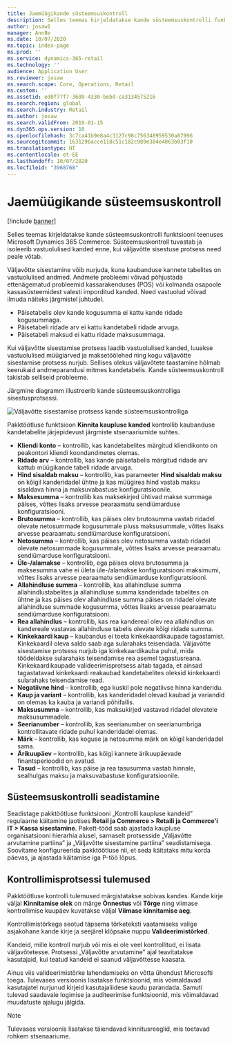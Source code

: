 ```yaml
---
title: Jaemüügikande süsteemsuskontroll
description: Selles teemas kirjeldatakse kande süsteemsuskontrolli funktsiooni teenuses Dynamics 365 Commerce.
author: josaw1
manager: AnnBe
ms.date: 10/07/2020
ms.topic: index-page
ms.prod: ''
ms.service: dynamics-365-retail
ms.technology: ''
audience: Application User
ms.reviewer: josaw
ms.search.scope: Core, Operations, Retail
ms.custom: ''
ms.assetid: ed0f77f7-3609-4330-bebd-ca3134575216
ms.search.region: global
ms.search.industry: Retail
ms.author: josaw
ms.search.validFrom: 2019-01-15
ms.dyn365.ops.version: 10
ms.openlocfilehash: 3c7ca41b9e8a4c3127c98c756348959530a87996
ms.sourcegitcommit: 1631296acce118c51c182c989e384e4863b03f10
ms.translationtype: HT
ms.contentlocale: et-EE
ms.lasthandoff: 10/07/2020
ms.locfileid: "3968768"
---
```

# <a name="retail-transaction-consistency-checker"></a>Jaemüügikande süsteemsuskontroll

[!include [banner](includes/banner.md)]

Selles teemas kirjeldatakse kande süsteemsuskontrolli funktsiooni teenuses Microsoft Dynamics 365 Commerce. Süsteemsuskontroll tuvastab ja isoleerib vastuolulised kanded enne, kui väljavõtte sisestuse protsess need peale võtab.

Väljavõtte sisestamine võib nurjuda, kuna kaubanduse kannete tabelites on vastuolulised andmed. Andmete probleemi võivad põhjustada ettenägematud probleemid kassarakenduses (POS) või kolmanda osapoole kassasüsteemidest valesti imporditud kanded. Need vastuolud võivad ilmuda näiteks järgmistel juhtudel. 

- Päisetabelis olev kande kogusumma ei kattu kande ridade kogusummaga.
- Päisetabeli ridade arv ei kattu kandetabeli ridade arvuga.
- Päisetabeli maksud ei kattu ridade maksusummaga. 

Kui väljavõtte sisestamise protsess laadib vastuolulised kanded, luuakse vastuolulised müügiarved ja maksetöölehed ning kogu väljavõtte sisestamise protsess nurjub. Sellises olekus väljavõtete taastamine hõlmab keerukaid andmeparandusi mitmes kandetabelis. Kande süsteemsuskontroll takistab selliseid probleeme.

Järgmine diagramm illustreerib kande süsteemsuskontrolliga sisestusprotsessi.

![Väljavõtte sisestamise protsess kande süsteemsuskontrolliga](./media/validchecker.png "Väljavõtte sisestamise protsess jaemüügikande süsteemsuskontrolliga")

Pakktöötluse funktsioon **Kinnita kaupluse kanded** kontrollib kaubanduse kandetabelite järjepidevust järgmiste stsenaariumide suhtes.

- **Kliendi konto** – kontrollib, kas kandetabelites märgitud kliendikonto on peakontori kliendi koondandmetes olemas.
- **Ridade arv** – kontrollib, kas kande päisetabelis märgitud ridade arv kattub müügikande tabeli ridade arvuga.
- **Hind sisaldab maksu** – kontrollib, kas parameeter **Hind sisaldab maksu** on kõigil kanderidadel ühtne ja kas müügirea hind vastab maksu sisaldava hinna ja maksuvabastuse konfiguratsioonile.
- **Maksesumma** – kontrollib kas maksekirjed ühtivad makse summaga päises, võttes lisaks arvesse pearaamatu sendiümarduse konfiguratsiooni.
- **Brutosumma** – kontrollib, kas päises olev brutosumma vastab ridadel olevate netosummade kogusummale pluss maksusummale, võttes lisaks arvesse pearaamatu sendiümarduse konfiguratsiooni.
- **Netosumma** – kontrollib, kas päises olev netosumma vastab ridadel olevate netosummade kogusummale, võttes lisaks arvesse pearaamatu sendiümarduse konfiguratsiooni.
- **Üle-/alamakse** – kontrollib, ega päises oleva brutosumma ja maksesumma vahe ei ületa üle-/alamakse konfiguratsiooni maksimumi, võttes lisaks arvesse pearaamatu sendiümarduse konfiguratsiooni.
- **Allahindluse summa** – kontrollib, kas allahindluse summa allahindlustabelites ja allahindluse summa kanderidade tabelites on ühtne ja kas päises olev allahindluse summa päises on ridadel olevate allahindluse summade kogusumma, võttes lisaks arvesse pearaamatu sendiümarduse konfiguratsiooni.
- **Rea allahindlus** – kontrollib, kas rea kandereal olev rea allahindlus on kandereale vastavas allahindluse tabelis olevate kõigi ridade summa.
- **Kinkekaardi kaup** – kaubandus ei toeta kinkekaardikaupade tagastamist. Kinkekaardil oleva saldo saab aga sularahaks teisendada. Väljavõtte sisestamise protsess nurjub iga kinkekaardikauba puhul, mida töödeldakse sularahaks teisendamise rea asemel tagastusreana. Kinkekaardikaupade valideerimisprotsess aitab tagada, et ainsad tagastatavad kinkekaardi reakaubad kandetabelites oleksid kinkekaardi sularahaks teisendamise read.
- **Negatiivne hind** – kontrollib, ega kuskil pole negatiivse hinna kanderidu.
- **Kaup ja variant** – kontrollib, kas kanderidadel olevad kaubad ja variandid on olemas ka kauba ja variandi põhifailis.
- **Maksusumma** – kontrollib, kas maksukirjed vastavad ridadel olevatele maksusummadele.
- **Seerianumber** – kontrollib, kas seerianumber on seerianumbriga kontrollitavate ridade puhul kanderidadel olemas.
- **Märk** – kontrollib, kas koguse ja netosumma märk on kõigil kanderidadel sama.
- **Ärikuupäev** – kontrollib, kas kõigi kannete ärikuupäevade finantsperioodid on avatud.
- **Tasud** – kontrollib, kas päise ja rea tasusumma vastab hinnale, sealhulgas maksu ja maksuvabastuse konfiguratsioonile.

## <a name="set-up-the-consistency-checker"></a>Süsteemsuskontrolli seadistamine

Seadistage pakktöötluse funktsiooni „Kontrolli kaupluse kandeid” regulaarne käitamine jaotises **Retail ja Commerce \> Retaili ja Commerce'i IT \> Kassa sisestamine**. Pakett-tööd saab ajastada kaupluse organisatsiooni hierarhia alusel, sarnaselt protsesside „Väljavõtte arvutamine partiina” ja „Väljavõtte sisestamine partiina” seadistamisega. Soovitame konfigureerida pakktöötluse nii, et seda käitataks mitu korda päevas, ja ajastada käitamise iga P-töö lõpus.

## <a name="results-of-validation-process"></a>Kontrollimisprotsessi tulemused

Pakktöötluse kontrolli tulemused märgistatakse sobivas kandes. Kande kirje väljal **Kinnitamise olek** on märge **Õnnestus** või **Tõrge** ning viimase kontrollimise kuupäev kuvatakse väljal **Viimase kinnitamise aeg**.

Kontrollimistõrkega seotud täpsema tõrketeksti vaatamiseks valige asjakohane kande kirje ja seejärel klõpsake nuppu **Valideerimistõrked**.

Kandeid, mille kontroll nurjub või mis ei ole veel kontrollitud, ei lisata väljavõtetesse. Protsessi „Väljavõtte arvutamine” ajal teavitatakse kasutajaid, kui teatud kandeid ei saanud väljavõttesse kaasata.

Ainus viis valideerimistõrke lahendamiseks on võtta ühendust Microsofti toega. Tulevases versioonis lisatakse funktsioonid, mis võimaldavad kasutajatel nurjunud kirjeid kasutajaliidese kaudu parandada. Samuti tulevad saadavale logimise ja auditeerimise funktsioonid, mis võimaldavad muudatuste ajalugu jälgida.

> [!NOTE]
> Tulevases versioonis lisatakse täiendavad kinnitusreeglid, mis toetavad rohkem stsenaariume.

